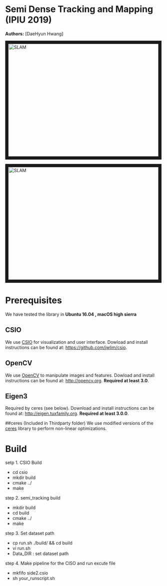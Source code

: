 # Semi Dense Tracking and Mapping (IPIU 2019)
**Authors:** [DaeHyun Hwang] 

<img src="https://user-images.githubusercontent.com/16742591/64946353-a4f56c00-d8ad-11e9-9c11-e1d925315c36.png" 
alt="SLAM" width="480" height="360" border="10" /></a>

<img src="https://drive.google.com/open?id=1VzPEdaOtcZIJDmTVF00G__PJHfTWhBun" 
alt="SLAM" width="480" height="360" border="10" /></a>

# Prerequisites
We have tested the library in **Ubuntu 16.04 , macOS high sierra**

## CSIO
We use [CSIO](https://github.com/jwlim/csio) for visualization and user interface. Dowload and install instructions can be found at: https://github.com/jwlim/csio.

## OpenCV
We use [OpenCV](http://opencv.org) to manipulate images and features. Dowload and install instructions can be found at: http://opencv.org. **Required at least 3.0**.

## Eigen3
Required by ceres (see below). Download and install instructions can be found at: http://eigen.tuxfamily.org. **Required at least 3.0.0**.

##ceres (Included in Thirdparty folder)
We use modified versions of the [ceres](https://github.com/ceres-solver/ceres-solver) library to perform non-linear optimizations.


# Build

setp 1. CSIO Build
 - cd csio
 - mkdir build
 - cmake ../
 - make

step 2. semi_tracking build
 - mkdir build
 - cd build
 - cmake ../
 - make

step 3. Set dataset path
 - cp run.sh ./build/ && cd build
 - vi run.sh
 - Data_DIR : set dataset path 

step 4. Make pipeline for the CISO and run excute file
 - mkfifo side2.csio
 - sh your_runscript.sh
```








